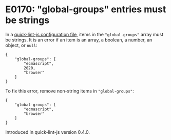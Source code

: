 # E0170: "global-groups" entries must be strings

In a [quick-lint-js configuration file][], items in the `"global-groups"` array
must be strings. It is an error if an item is an array, a boolean, a number, an
object, or `null`:

```quick-lint-js.config
{
    "global-groups": [
        "ecmascript",
        2020,
        "browser"
    ]
}
```

To fix this error, remove non-string items in `"global-groups"`:

```quick-lint-js.config
{
    "global-groups": [
        "ecmascript",
        "browser"
    ]
}
```

[quick-lint-js configuration file]: https://quick-lint-js.com/config/

Introduced in quick-lint-js version 0.4.0.
